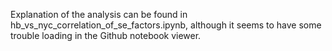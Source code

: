 Explanation of the analysis can be found in hb_vs_nyc_correlation_of_se_factors.ipynb, although it seems to have some trouble loading in the Github notebook viewer.

